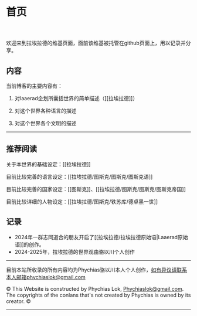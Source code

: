 # 首页
<header>

<!--
<<< Author notes: Course header >>>
Include a 1280×640 image, course title in sentence case, and a concise description in emphasis.
In your repository settings: enable template repository, add your 1280×640 social image, auto delete head branches.
Add your open source license, GitHub uses MIT license.
-->


</header>

欢迎来到拉埃拉德的维基页面，面前该维基被托管在github页面上，用以记录并分享。

## 内容

当前博客的主要内容有：

1. 对laaerad企划所囊括世界的简单描述（[[拉埃拉德]]）

2. 对这个世界各种语言的描述

3. 对这个世界各个文明的描述

---

## 推荐阅读

关于本世界的基础设定：[[拉埃拉德]]

目前比较完善的语言设定：[[拉埃拉德/图斯克/图斯克/图斯克语]]

目前比较完善的国家设定：[[图斯克]]、[[拉埃拉德/图斯克/图斯克/图斯克帝国]]

目前比较详细的人物设定：[[拉埃拉德/图斯克/铁苏库/德卓黑一世]]

## 记录

- 2024年一群志同道合的朋友开启了[[拉埃拉德/拉埃拉德原始语|Laaerad原始语]]的创作。
- 2024-2025年，拉埃拉德的世界观由骆以川个人创作

---

<footer>

<!--
<<< Author notes: Footer >>>
Add a link to get support, GitHub status page, code of conduct, license link.
-->


目前本站所收录的所有内容均为Phychias骆以川本人个人创作，如有异议请联系本人邮箱phychiaslok@gmail.com

&copy; This Website is constructed by Phychias Lok, Phychiaslok@gmail.com. The copyrights of the conlans that's not created by Phychias is owned by its creator. &copy;


</footer>


---